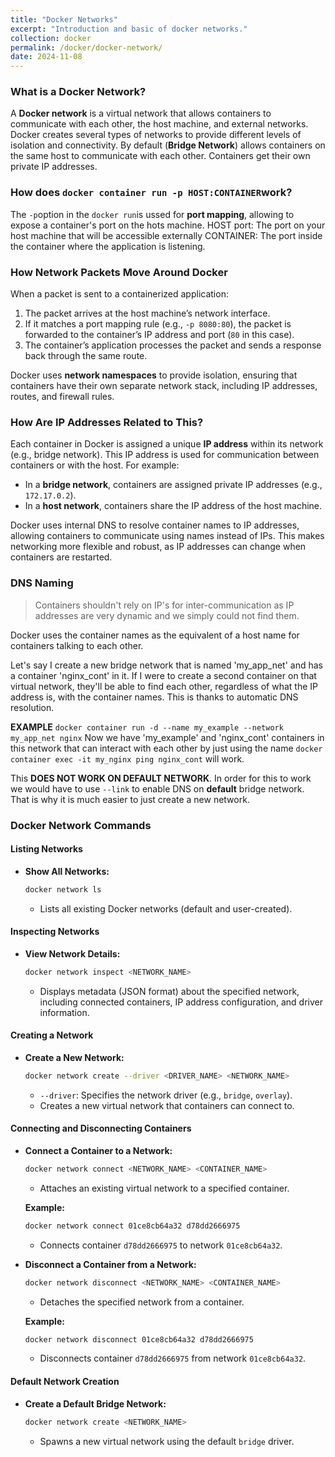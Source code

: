 ```yaml
---
title: "Docker Networks"
excerpt: "Introduction and basic of docker networks."
collection: docker
permalink: /docker/docker-network/
date: 2024-11-08
---
```


### What is a Docker Network?
 A **Docker network** is a virtual network that allows containers to communicate with each other, the host machine, and external networks. Docker creates several types of networks to provide different levels of isolation and connectivity. By default (**Bridge Network**) allows containers on the same host to communicate with each other. Containers get their own private IP addresses. 

### How does `docker container run -p HOST:CONTAINER`work?
The `-p`option in the `docker run`is ussed for **port mapping**, allowing to expose a container's port on the hots machine. 
HOST port: The port on your host machine that will be accessible externally
CONTAINER: The port inside the container where the application is listening. 

### How Network Packets Move Around Docker

When a packet is sent to a containerized application:
1. The packet arrives at the host machine’s network interface.
2. If it matches a port mapping rule (e.g., `-p 8080:80`), the packet is forwarded to the container’s IP address and port (`80` in this case).
3. The container’s application processes the packet and sends a response back through the same route.

Docker uses **network namespaces** to provide isolation, ensuring that containers have their own separate network stack, including IP addresses, routes, and firewall rules.

### How Are IP Addresses Related to This?
Each container in Docker is assigned a unique **IP address** within its network (e.g., bridge network). This IP address is used for communication between containers or with the host. For example:

- In a **bridge network**, containers are assigned private IP addresses (e.g., `172.17.0.2`).
- In a **host network**, containers share the IP address of the host machine.

Docker uses internal DNS to resolve container names to IP addresses, allowing containers to communicate using names instead of IPs. This makes networking more flexible and robust, as IP addresses can change when containers are restarted.

### DNS Naming
> Containers shouldn't rely on IP's for inter-communication as IP addresses are very dynamic and we simply could not find them.

Docker uses the container names as the equivalent of a host name for containers talking to each other. 

Let's say I create a new bridge network that is named 'my_app_net' and has a container 'nginx_cont' in it.  If I were to create a second container on that virtual network, they'll be able to find each other, regardless of what the IP address is, with the container names. This is thanks to automatic DNS resolution.

**EXAMPLE**
`docker container run -d --name my_example --network my_app_net nginx`
Now we have 'my_example' and 'nginx_cont' containers in this network that can interact with each other by just using the name
`docker container exec -it my_nginx ping nginx_cont` will work. 

This **DOES NOT WORK ON DEFAULT NETWORK**. In order for this to work we would have to use `--link` to enable DNS on **default** bridge network. That is why it is much easier to just create a new network.


### Docker Network Commands

####  **Listing Networks**
- **Show All Networks:**
  ```bash
  docker network ls
  ```
  - Lists all existing Docker networks (default and user-created).

#### **Inspecting Networks**
- **View Network Details:**
  ```bash
  docker network inspect <NETWORK_NAME>
  ```
  - Displays metadata (JSON format) about the specified network, including connected containers, IP address configuration, and driver information.

#### **Creating a Network**
- **Create a New Network:**
  ```bash
  docker network create --driver <DRIVER_NAME> <NETWORK_NAME>
  ```
  - `--driver`: Specifies the network driver (e.g., `bridge`, `overlay`).
  - Creates a new virtual network that containers can connect to.

#### **Connecting and Disconnecting Containers**
- **Connect a Container to a Network:**
  ```bash
  docker network connect <NETWORK_NAME> <CONTAINER_NAME>
  ```
  - Attaches an existing virtual network to a specified container.

  **Example:**
  ```bash
  docker network connect 01ce8cb64a32 d78dd2666975
  ```
  - Connects container `d78dd2666975` to network `01ce8cb64a32`.

- **Disconnect a Container from a Network:**
  ```bash
  docker network disconnect <NETWORK_NAME> <CONTAINER_NAME>
  ```
  - Detaches the specified network from a container.

  **Example:**
  ```bash
  docker network disconnect 01ce8cb64a32 d78dd2666975
  ```
  - Disconnects container `d78dd2666975` from network `01ce8cb64a32`.

#### **Default Network Creation**
- **Create a Default Bridge Network:**
  ```bash
  docker network create <NETWORK_NAME>
  ```
  - Spawns a new virtual network using the default `bridge` driver.